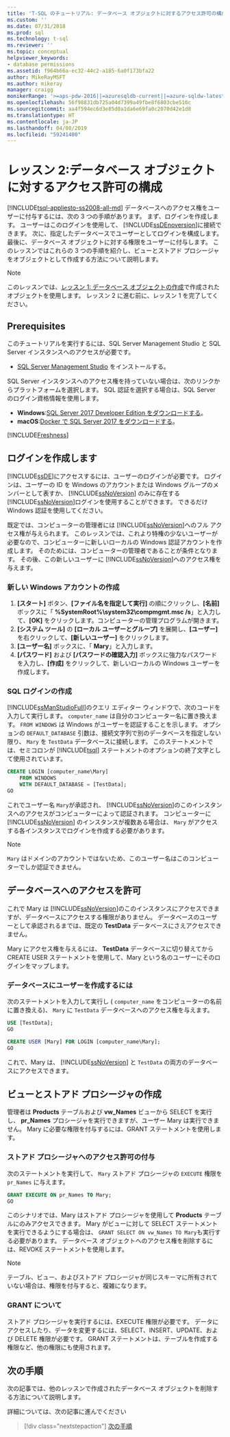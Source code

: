 ```yaml
---
title: 'T-SQL のチュートリアル: データベース オブジェクトに対するアクセス許可の構成 | Microsoft Docs'
ms.custom: ''
ms.date: 07/31/2018
ms.prod: sql
ms.technology: t-sql
ms.reviewer: ''
ms.topic: conceptual
helpviewer_keywords:
- database permissions
ms.assetid: f964b66a-ec32-44c2-a185-6a0f173bfa22
author: MikeRayMSFT
ms.author: mikeray
manager: craigg
monikerRange: '>=aps-pdw-2016||=azuresqldb-current||=azure-sqldw-latest||>=sql-server-2016||=sqlallproducts-allversions||>=sql-server-linux-2017||=azuresqldb-mi-current'
ms.openlocfilehash: 56f98831db725a04d7399a49fbe8f6803cbe510c
ms.sourcegitcommit: aa4f594ec6d3e85d0a1da6e69fa0c2070d42e1d8
ms.translationtype: HT
ms.contentlocale: ja-JP
ms.lasthandoff: 04/08/2019
ms.locfileid: "59241400"
---
```

# <a name="lesson-2-configure-permissions-on-database-objects"></a>レッスン 2:データベース オブジェクトに対するアクセス許可の構成
[!INCLUDE[tsql-appliesto-ss2008-all-md](../includes/tsql-appliesto-ss2008-all-md.md)]
データベースへのアクセス権をユーザーに付与するには、次の 3 つの手順があります。 まず、ログインを作成します。 ユーザーはこのログインを使用して、 [!INCLUDE[ssDEnoversion](../includes/ssdenoversion-md.md)]に接続できます。 次に、指定したデータベースでユーザーとしてログインを構成します。 最後に、データベース オブジェクトに対する権限をユーザーに付与します。 このレッスンではこれらの 3 つの手順を紹介し、ビューとストアド プロシージャをオブジェクトとして作成する方法について説明します。  

  >[!NOTE]
  > このレッスンでは、[レッスン 1: データベース オブジェクトの作成](lesson-1-creating-database-objects.md)で作成されたオブジェクトを使用します。 レッスン 2 に進む前に、レッスン 1 を完了してください。 

## <a name="prerequisites"></a>Prerequisites
このチュートリアルを実行するには、SQL Server Management Studio と SQL Server インスタンスへのアクセスが必要です。 

- [SQL Server Management Studio](https://docs.microsoft.com/sql/ssms/download-sql-server-management-studio-ssms) をインストールする。

SQL Server インスタンスへのアクセス権を持っていない場合は、次のリンクからプラットフォームを選択します。 SQL 認証を選択する場合は、SQL Server のログイン資格情報を使用します。
- **Windows**:[SQL Server 2017 Developer Edition をダウンロードする](https://www.microsoft.com/sql-server/sql-server-downloads)。
- **macOS**:[Docker で SQL Server 2017 をダウンロードする](https://docs.microsoft.com/sql/linux/quickstart-install-connect-docker)。

[!INCLUDE[Freshness](../includes/paragraph-content/fresh-note-steps-feedback.md)]

## <a name="create-a-login"></a>ログインを作成します
[!INCLUDE[ssDE](../includes/ssde-md.md)]にアクセスするには、ユーザーのログインが必要です。 ログインは、ユーザーの ID を Windows のアカウントまたは Windows グループのメンバーとして表すか、 [!INCLUDE[ssNoVersion](../includes/ssnoversion-md.md)] のみに存在する [!INCLUDE[ssNoVersion](../includes/ssnoversion-md.md)]ログインを使用することができます。 できるだけ Windows 認証を使用してください。  
  
既定では、コンピューターの管理者には [!INCLUDE[ssNoVersion](../includes/ssnoversion-md.md)]へのフル アクセス権が与えられます。 このレッスンでは、これより特権の少ないユーザーが必要なので、コンピューターに新しいローカルの Windows 認証アカウントを作成します。 そのためには、コンピューターの管理者であることが条件となります。 その後、この新しいユーザーに [!INCLUDE[ssNoVersion](../includes/ssnoversion-md.md)]へのアクセス権を与えます。  
  
### <a name="create-a-new-windows-account"></a>新しい Windows アカウントの作成  
  
1.  **[スタート]** ボタン、**[ファイル名を指定して実行]** の順にクリックし、**[名前]** ボックスに「 **%SystemRoot%\system32\compmgmt.msc /s**」と入力して、**[OK]** をクリックします。コンピューターの管理プログラムが開きます。 
2.  **[システム ツール]** の **[ローカル ユーザーとグループ]** を展開し、**[ユーザー]** を右クリックして、**[新しいユーザー]** をクリックします。    
3.  **[ユーザー名]** ボックスに、「 **Mary**」と入力します。    
4.  **[パスワード]** および **[パスワードの確認入力]** ボックスに強力なパスワードを入力し、**[作成]** をクリックして、新しいローカルの Windows ユーザーを作成します。  
  
### <a name="create-a-sql-login"></a>SQL ログインの作成  

[!INCLUDE[ssManStudioFull](../includes/ssmanstudiofull-md.md)]のクエリ エディター ウィンドウで、次のコードを入力して実行します。 `computer_name` は自分のコンピューター名に置き換えます。 `FROM WINDOWS` は Windows がユーザーを認証することを示します。 オプションの `DEFAULT_DATABASE` 引数は、接続文字列で別のデータベースを指定しない限り、 `Mary` を `TestData` データベースに接続します。 このステートメントでは、セミコロンが [!INCLUDE[tsql](../includes/tsql-md.md)] ステートメントのオプションの終了文字として使用されています。
  
  ```sql  
  CREATE LOGIN [computer_name\Mary]  
      FROM WINDOWS  
      WITH DEFAULT_DATABASE = [TestData];  
  GO  
  ```  
  
  これでユーザー名 `Mary`が承認され、 [!INCLUDE[ssNoVersion](../includes/ssnoversion-md.md)]のこのインスタンスへのアクセスがコンピューターによって認証されます。 コンピューターに [!INCLUDE[ssNoVersion](../includes/ssnoversion-md.md)] のインスタンスが複数ある場合は、 `Mary` がアクセスする各インスタンスでログインを作成する必要があります。    
  > [!NOTE]  
  > `Mary` はドメインのアカウントではないため、このユーザー名はこのコンピューターでしか認証できません。 


## <a name="grant-access-to-a-database"></a>データベースへのアクセスを許可
これで Mary は [!INCLUDE[ssNoVersion](../includes/ssnoversion-md.md)]のこのインスタンスにアクセスできますが、データベースにアクセスする権限がありません。 データベースのユーザーとして承認されるまでは、既定の **TestData** データベースにさえアクセスできません。  
  
Mary にアクセス権を与えるには、 **TestData** データベースに切り替えてから CREATE USER ステートメントを使用して、Mary という名のユーザーにそのログインをマップします。  
  
### <a name="to-create-a-user-in-a-database"></a>データベースにユーザーを作成するには  
  
次のステートメントを入力して実行し ( `computer_name` をコンピューターの名前に置き換える)、 `Mary` に `TestData` データベースへのアクセス権を与えます。
  
 ```sql  
 USE [TestData];  
 GO  
 
 CREATE USER [Mary] FOR LOGIN [computer_name\Mary];  
 GO    
 ```  
  
 これで、Mary は、 [!INCLUDE[ssNoVersion](../includes/ssnoversion-md.md)] と `TestData` の両方のデータベースにアクセスできます。  


## <a name="create-views-and-stored-procedures"></a>ビューとストアド プロシージャの作成
管理者は **Products** テーブルおよび **vw_Names** ビューから SELECT を実行し、 **pr_Names** プロシージャを実行できますが、ユーザー Mary は実行できません。 Mary に必要な権限を付与するには、GRANT ステートメントを使用します。  

### <a name="grant-permission-to-stored-procedure"></a>ストアド プロシージャへのアクセス許可の付与  
次のステートメントを実行して、 `Mary` ストアド プロシージャの `EXECUTE` 権限を `pr_Names` に与えます。
  
  ```sql  
  GRANT EXECUTE ON pr_Names TO Mary;  
  GO  
  ```  
  
このシナリオでは、Mary はストアド プロシージャを使用して **Products** テーブルにのみアクセスできます。 Mary がビューに対して SELECT ステートメントを実行できるようにする場合は、 `GRANT SELECT ON vw_Names TO Mary`も実行する必要があります。 データベース オブジェクトへのアクセス権を削除するには、REVOKE ステートメントを使用します。  
  
> [!NOTE]  
> テーブル、ビュー、およびストアド プロシージャが同じスキーマに所有されていない場合は、権限を付与すると、複雑になります。  
  
### <a name="about-grant"></a>GRANT について  
ストアド プロシージャを実行するには、EXECUTE 権限が必要です。 データにアクセスしたり、データを変更するには、SELECT、INSERT、UPDATE、および DELETE 権限が必要です。 GRANT ステートメントは、テーブルを作成する権限など、他の権限にも使用されます。  
  
## <a name="next-steps"></a>次の手順
次の記事では、他のレッスンで作成されたデータベース オブジェクトを削除する方法について説明します。 

詳細については、次の記事に進んでください
> [!div class="nextstepaction"]
>[次の手順](lesson-3-deleting-database-objects.md)
  
